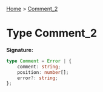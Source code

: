 [Home](../index.md) &gt; [Comment\_2](./comment_2.md)

# Type Comment\_2


<b>Signature:</b>

```typescript
type Comment = Error | {
    comment: string;
    position: number[];
    error?: string;
};
```
